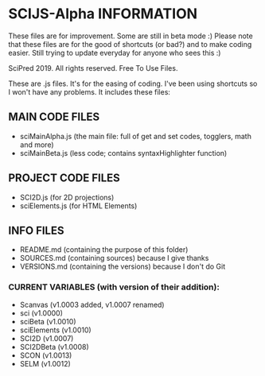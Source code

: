 # SCIJS-Alpha INFORMATION
These files are for improvement. Some are still in beta mode :)
Please note that these files are for the good of shortcuts (or bad?) and to make coding easier.
Still trying to update everyday for anyone who sees this :)

SciPred 2019. All rights reserved.
Free To Use Files.

These are .js files.
It's for the easing of coding.
I've been using shortcuts so I won't have any problems.
It includes these files:

## MAIN CODE FILES
- sciMainAlpha.js (the main file: full of get and set codes, togglers, math and more)
- sciMainBeta.js (less code; contains syntaxHighlighter function)

## PROJECT CODE FILES
- SCI2D.js (for 2D projections)
- sciElements.js (for HTML Elements)

## INFO FILES
- README.md (containing the purpose of this folder)
- SOURCES.md (containing sources) because I give thanks
- VERSIONS.md (containing the versions) because I don't do Git

### CURRENT VARIABLES (with version of their addition):
- Scanvas (v1.0003 added, v1.0007 renamed)
- sci (v1.0000)
- sciBeta (v1.0010)
- sciElements (v1.0010)
- SCI2D (v1.0007)
- SCI2DBeta (v1.0008)
- SCON (v1.0013)
- SELM (v1.0012)